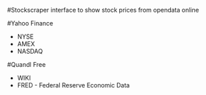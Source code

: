 #Stockscraper
interface to show stock prices from opendata online

#Yahoo Finance
- NYSE
- AMEX
- NASDAQ

#Quandl Free
- WIKI
- FRED - Federal Reserve Economic Data
